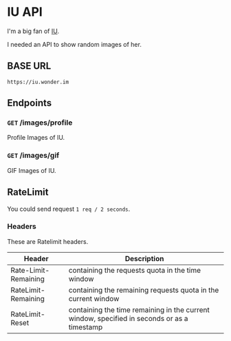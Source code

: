 # IU API

I'm a big fan of [IU](https://www.instagram.com/dlwlrma/).

I needed an API to show random images of her.

## BASE URL

```fix
https://iu.wonder.im
```

## Endpoints

### `GET` /images/profile

Profile Images of IU.

### `GET` /images/gif

GIF Images of IU.

## RateLimit

You could send request `1 req / 2 seconds`.

### Headers

These are Ratelimit headers.

| Header | Description |
|--------|-------------|
| Rate-Limit-Remaining | containing the requests quota in the time window |
| RateLimit-Remaining | containing the remaining requests quota in the current window |
| RateLimit-Reset | containing the time remaining in the current window, specified in seconds or as a timestamp |
